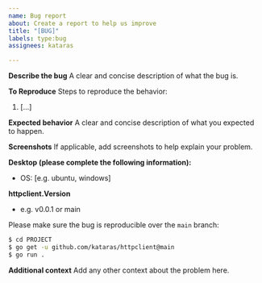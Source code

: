 ```yaml
---
name: Bug report
about: Create a report to help us improve
title: "[BUG]"
labels: type:bug
assignees: kataras

---
```


**Describe the bug**
A clear and concise description of what the bug is.

**To Reproduce**
Steps to reproduce the behavior:
1. [...]

**Expected behavior**
A clear and concise description of what you expected to happen.

**Screenshots**
If applicable, add screenshots to help explain your problem.

**Desktop (please complete the following information):**
 - OS: [e.g. ubuntu, windows]

**httpclient.Version**
- e.g. v0.0.1 or main

Please make sure the bug is reproducible over the `main` branch:

```sh
$ cd PROJECT
$ go get -u github.com/kataras/httpclient@main
$ go run .
```

**Additional context**
Add any other context about the problem here.
